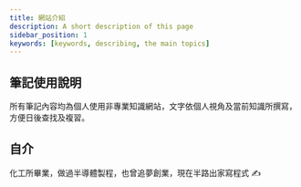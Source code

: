 ```yaml
---
title: 網站介紹
description: A short description of this page
sidebar_position: 1
keywords: [keywords, describing, the main topics]
---
```


## 筆記使用說明

所有筆記內容均為個人使用非專業知識網站，文字依個人視角及當前知識所撰寫，方便日後查找及複習。

## 自介

化工所畢業，做過半導體製程，也曾追夢創業，現在半路出家寫程式 ✍️

